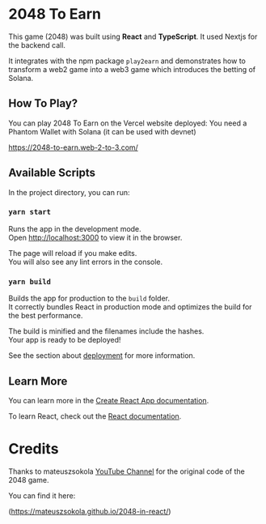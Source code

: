 # 2048 To Earn

This game (2048) was built using **React** and **TypeScript**.
It used Nextjs for the backend call.

It integrates with the npm package `play2earn` and demonstrates how to transform a web2 game into a
web3 game which introduces the betting of Solana.


## How To Play?

You can play 2048 To Earn on the Vercel website deployed:
You need a Phantom Wallet with Solana (it can be used with devnet)

https://2048-to-earn.web-2-to-3.com/

## Available Scripts

In the project directory, you can run:

### `yarn start`

Runs the app in the development mode.\
Open [http://localhost:3000](http://localhost:3000) to view it in the browser.

The page will reload if you make edits.\
You will also see any lint errors in the console.

### `yarn build`

Builds the app for production to the `build` folder.\
It correctly bundles React in production mode and optimizes the build for the best performance.

The build is minified and the filenames include the hashes.\
Your app is ready to be deployed!

See the section about [deployment](https://facebook.github.io/create-react-app/docs/deployment) for more information.

## Learn More

You can learn more in the [Create React App documentation](https://facebook.github.io/create-react-app/docs/getting-started).

To learn React, check out the [React documentation](https://reactjs.org/).


# Credits

Thanks to mateuszsokola [YouTube Channel](https://www.youtube.com/channel/UCJV16_5c4A0amyBZSI4yP6A) for the original code of the 2048 game.

You can find it here:

(https://mateuszsokola.github.io/2048-in-react/)